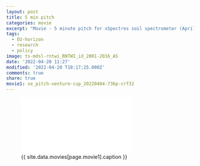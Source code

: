 ```yaml
---
layout: post
title: 5 min pitch
categories: movie
excerpt: "Movie - 5 minute pitch for xSpectres soil spectrometer (April 2022, outdated)."
tags:
  - EU-horizon
  - research
  - policy
image: ts-mdsl-rntwi_RNTWI_id_2001-2016_AS
date: '2022-04-20 11:27'
modified: '2022-04-20 T18:17:25.000Z'
comments: true
share: true
movie1: se_pitch-venture-cup_20220404-736p-crf32
---
```


<figure>
<iframe src="{{ site.commonurl }}/movies/{{ site.data.movies[page.movie1].file }}" width="{{ site.data.movies[page.movie1].width }}" height="{{ site.data.movies[page.movie1].height }}" frameborder="0">
</iframe>
<figcaption> {{ site.data.movies[page.movie1].caption }} </figcaption>
</figure>
